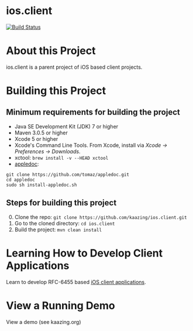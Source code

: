 # ios.client

[![Build Status][build-status-image]][build-status]

[build-status-image]: https://travis-ci.org/kaazing/ios.client.svg?branch=develop
[build-status]: https://travis-ci.org/kaazing/ios.client

# About this Project

ios.client is a parent project of iOS based client projects.

# Building this Project

## Minimum requirements for building the project

* Java SE Development Kit (JDK) 7 or higher
* Maven 3.0.5 or higher
* Xcode 5 or higher
* Xcode's Command Line Tools.  From Xcode, install via _Xcode &rarr; Preferences &rarr; Downloads_.
* xctool: ```brew install -v --HEAD xctool```
* [appledoc](https://github.com/tomaz/appledoc): 

```
git clone https://github.com/tomaz/appledoc.git
cd appledoc
sudo sh install-appledoc.sh
```

## Steps for building this project

0. Clone the repo: ```git clone https://github.com/kaazing/ios.client.git```
0. Go to the cloned directory: ```cd ios.client```
0. Build the project: ```mvn clean install```

# Learning How to Develop Client Applications

Learn to develop RFC-6455 based [iOS client applications](http://kaazing.org/documentaton/5.0/dev-ios/o_dev_ios.html).

# View a Running Demo

View a demo (see kaazing.org)

